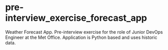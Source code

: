 # pre-interview_exercise_forecast_app
Weather Forecast App. Pre-interview exercise for the role of Junior DevOps Engineer at the Met Office. Application is Python based and uses historic data.
